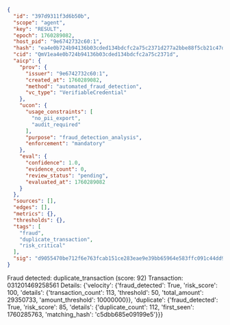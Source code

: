 ```json
{
  "id": "397d9311f3d6b50b",
  "scope": "agent",
  "key": "RESULT",
  "epoch": 1760289082,
  "host_pid": "9e6742732c60:1",
  "hash": "ea4e0b724b94136b03cded134bdcfc2a75c2371d277a2bbe88f5cb21c47dc705",
  "cid": "QmV1ea4e0b724b94136b03cded134bdcfc2a75c2371d",
  "aicp": {
    "prov": {
      "issuer": "9e6742732c60:1",
      "created_at": 1760289082,
      "method": "automated_fraud_detection",
      "vc_type": "VerifiableCredential"
    },
    "ucon": {
      "usage_constraints": [
        "no_pii_export",
        "audit_required"
      ],
      "purpose": "fraud_detection_analysis",
      "enforcement": "mandatory"
    },
    "eval": {
      "confidence": 1.0,
      "evidence_count": 0,
      "review_status": "pending",
      "evaluated_at": 1760289082
    }
  },
  "sources": [],
  "edges": [],
  "metrics": {},
  "thresholds": {},
  "tags": [
    "fraud",
    "duplicate_transaction",
    "risk_critical"
  ],
  "sig": "d9055470be712f6e763fcab151ce283eae9e39bb65964e583ffc091c44dd97eb"
}
```

Fraud detected: duplicate_transaction (score: 92)
Transaction: 031201469258561
Details: {'velocity': {'fraud_detected': True, 'risk_score': 100, 'details': {'transaction_count': 113, 'threshold': 50, 'total_amount': 29350733, 'amount_threshold': 10000000}}, 'duplicate': {'fraud_detected': True, 'risk_score': 85, 'details': {'duplicate_count': 112, 'first_seen': 1760285763, 'matching_hash': 'c5dbb685e09199e5'}}}